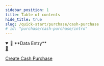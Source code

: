 ```yaml
---
sidebar_position: 1
title: Table of contents
hide_title: true
slug: /quick-start/purchase/cash-purchase
# id: "purchase/cash-purchase/intro"
---
```


<details open>
  <summary>📘 **Data Entry**</summary>
  <div class="details-content"> 
  
 <a href="./create-cash-purchase" class="card-link" >
    <div class="card3">
      <div class="icon">📄️</div>
        <div class="text">
          <p>Create Cash Purchase</p>
        </div>
    </div>
  </a>

  </div>
</details>

<!-- <details  class="advanced-details">
  <summary>🚀 **Advanced**</summary>
  <div  class="details-content">
  <a href="./create-invoice" class="card-link" >
    <div class="card3">
      <div class="icon">📄️</div>
        <div class="text">
          <p>Pending</p>
        </div>
    </div>
  </a>

   
  </div>
</details> -->
 
